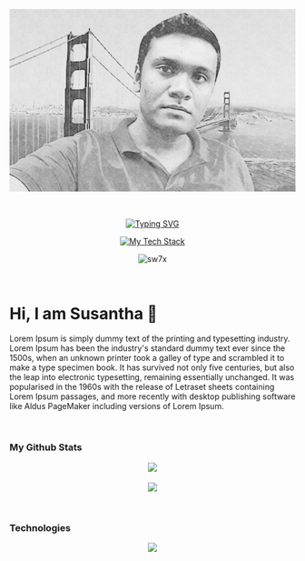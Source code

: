 <p align="center"> 
    <img  src="./res/cover.jpg"/>
</p> 
</br>
<p align="center">
 <a href="https://github.com/sw7x">
    <img src="https://readme-typing-svg.demolab.com?weight=800&duration=3000&pause=1000&color=3ce618&center=true
    &vCenter=true&random=false&width=800&lines=Software+Design+Consultant;Expert+in+Web+App+%26+Development;AI%2F+Enthusiast;Computer+Scoence+Researcher" alt="Typing SVG" />
  </a>
</p>

<p align="center"> 
  <a href="https://github.com/sw7x">
    <img src="https://github-readme-tech-stack.vercel.app/api/cards?align=center&titleAlign=center&showBorder=false&lineHeight=4&lineCount=3&hideTitle=true&theme=github_dark&gap=4&width=890&hideBg=true&bg=%23FFFFFF&badge=%23000000&border=%23D8DEE4&titleColor=%233f7ec5&line1=Dart%2CDart%2C7b88ff%3BPython%2CPython%2C1ba100%3BC%2B%2B%2C6eb5ee%3BTypescript%2CTypescript%2C59d4ff%3BJavaScript%2CJavaScript%2Cddd000%3BRust%2CRust%2Cff8888%3BDjango%2CDjango%2C05ff02%3BFlask%2CFlask%2Cf4d380%3BTensorflow%2CTensorflow%2Cdb9b00%3BPostgreSQL%2CPostgreSQL%2C486fff%3BDocker%2CDocker%2C5089ff%3BGo%2CGo%2C58ffa1%3B" alt="My Tech Stack" />
  </a>
  
</p>

<p align="center"> 
  <img src="https://komarev.com/ghpvc/?username=sw7x&label=Profile%20views&style=flat" alt="sw7x" /> 
</p>

</br>

# Hi, I am Susantha 👋

<p>Lorem Ipsum is simply dummy text of the printing and typesetting industry. Lorem Ipsum has been the industry's standard dummy text ever since the 1500s, when an unknown printer took a galley of type and scrambled it to make a type specimen book. It has survived not only five centuries, but also the leap into electronic typesetting, remaining essentially unchanged. It was popularised in the 1960s with the release of Letraset sheets containing Lorem Ipsum passages, and more recently with desktop publishing software like Aldus PageMaker including versions of Lorem Ipsum.</p>





<!-- 
<p>
I'm a tech enthusiast who would like to explore new technologies, not just programming languages but also devices.
I love to share knowledge with the rest of the world.
</br>
Since I'm a full-time Software Developer, I also like to share my code so others can make use of them.  
</br>

- 🔭 I’m currently working on developing **Game AI Algorithms** and **NPC Behaviour** Management...
- 🌱 I’m currently learning more **C++**, **Apple Vision Pro App Development** & **Python** for **Automation and Security**
- 💬 Ask me about 🎮 Gaming/Game Dev & 📱 Mobile apps
- ⚡ Fun fact: Most of the logically advanced Games are developed using **Unity** Game Engine...
</p> -->

</br>

### My Github Stats
<p align="center">
 <a href="https://github.com/sw7x">
    <img  height="200"  src="https://github-readme-stats.vercel.app/api/top-langs/?username=sw7x&layout=compact&hide_border=true&theme=great-gatsby&langs_count=10" /> 
 </a>
</p>

<p align="center"> 
<!--   <img align="center" src="./res/load.gif"/> -->
  <img align="center" src="https://github-profile-trophy.vercel.app/?username=sw7x&theme=darkhub&no-frame=true&margin-w=12&margin-h=15&rank=SECRET,SSS,SS,S,AAA,AA,A,B,C" />
<!--   <img align="center" src="./res/load.gif"/z> -->
</p>

</br>


### Technologies
<p align="center">
  <a href="https://github.com/sw7x">
    <!--
    <img src="https://skillicons.dev/icons?i=androidstudio,angular,apple,arch,arduino,aws,bash,bitbucket,blender,bootstrap,c,cs,cpp,css,dart,debian,bots,django,express,figma,firebase,flask,flutter,gamemakerstudio,gcp,git,github,githubactions,gitlab,go,godot,graphql,heroku,html,ai,java,js,kali,linux,md,materialui,mongodb,mysql,nestjs,nodejs,npm,opencv,ps,php,postgres,postman,raspberrypi,robloxstudio,spring,supabase,svelte,tensorflow,threejs,ts,ubuntu,unity,unreal,vim,visualstudio,vscode,vue,vuetify,windows,xd,yarn&theme=dark" />
    -->
    <img src="https://skillicons.dev/icons?i=react,aws,bash,bitbucket,bootstrap,c,css,django,express,flask,git,github,githubactions,go,rust,graphql,html,ai,java,js,mongodb,python,mysql,nodejs,npm,ps,php,postgres,postman,ts,ubuntu,vscode,&theme=dark" />
  </a>
</p> 
 






